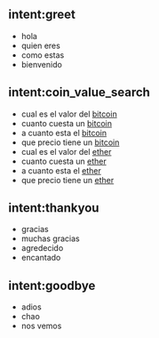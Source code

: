 ## intent:greet
- hola
- quien eres
- como estas
- bienvenido

## intent:coin_value_search
- cual es el valor del [bitcoin](coin)
- cuanto cuesta un [bitcoin](coin)
- a cuanto esta el [bitcoin](coin)
- que precio tiene un [bitcoin](coin)
- cual es el valor del [ether](coin)
- cuanto cuesta un [ether](coin)
- a cuanto esta el [ether](coin)
- que precio tiene un [ether](coin)

## intent:thankyou
- gracias
- muchas gracias
- agredecido
- encantado

## intent:goodbye
- adios
- chao
- nos vemos
